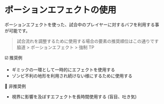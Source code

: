 # ポーションエフェクトの使用

ポーションエフェクトを使った、試合中のプレイヤーに対するバフを利用する事が可能です。

> 試合流れを調整するために使用する場合の要素の推奨順位はこの通りです
> 脇道 > ポーションエフェクト > 強制 TP

<aside>
☑️ 推奨例

- ギミックの一環として一時的にエフェクトを使用する
- ゾンビ不利の地形を利用され続けない様にするために使用する
</aside>

<aside>
🚫 非推奨例

- 視界に影響を及ぼすエフェクトを長時間使用する (盲目、吐き気)
</aside>
